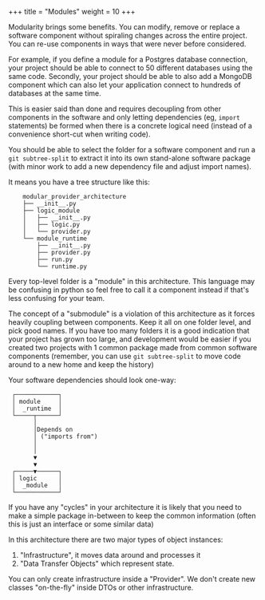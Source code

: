 +++
title = "Modules"
weight = 10
+++

Modularity brings some benefits. You can modify, remove or replace a software
component without spiraling changes across the entire project. You can re-use
components in ways that were never before considered.

For example, if you define a module for a Postgres database connection, your project
should be able to connect to 50 different databases using the same code.
Secondly, your project should be able to also add a MongoDB component which can
also let your application connect to hundreds of databases at the same time.

This is easier said than done and requires decoupling from other components in
the software and only letting dependencies (eg, `import` statements) be formed
when there is a concrete logical need (instead of a convenience short-cut when
writing code).

You should be able to select the folder for a software component and run a `git
subtree-split` to extract it into its own stand-alone software package (with
minor work to add a new dependency file and adjust import names).


It means you have a tree structure like this:

```
    modular_provider_architecture
    ├── __init__.py
    ├── logic_module
    │   ├── __init__.py
    │   ├── logic.py
    │   └── provider.py
    └── module_runtime
        ├── __init__.py
        ├── provider.py
        ├── run.py
        └── runtime.py
```

Every top-level folder is a "module" in this architecture. This language may be
confusing in python so feel free to call it a component instead if that's less
confusing for your team.

The concept of a "submodule" is a violation of this architecture as it forces
heavily coupling between components. Keep it all on one folder level, and pick
good names. If you have too many folders it is a good indication that your
project has grown too large, and development would be easier if you created two
projects with 1 common package made from common software components (remember,
you can use `git subtree-split` to move code around to a new home and keep the
history)

Your software dependencies should look one-way:

```
 ┌────────────┐
 │ module     │
 │  _runtime  │
 └─────┬──────┘
       │
       │Depends on
       │ ("imports from")
       │
       │
       ▼
       ▼
 ┌─────▼──────┐
 │ logic      │
 │  _module   │
 └────────────┘
```

If you have any "cycles" in your architecture it is likely that you need to
make a simple package in-between to keep the common information (often this is
just an interface or some similar data)

In this architecture there are two major types of object instances:

1. "Infrastructure", it moves data around and processes it
2. "Data Transfer Objects" which represent state.

You can only create infrastructure inside a "Provider". We don't create new
classes "on-the-fly" inside DTOs or other infrastructure.
